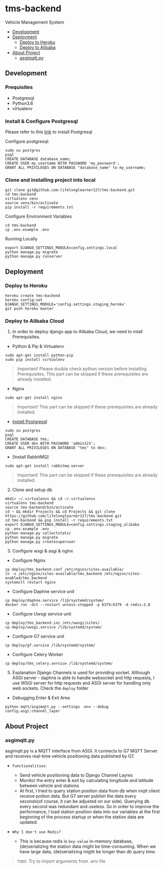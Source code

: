 # tms-backend
Vehicle Management System
- [Development](#development)
- [Deployment](#deployment)
  - [Deploy to Heroku](#deploy-to-heroku)
  - [Deploy to Alibaba](#deploy-to-alibaba)
- [About Project](#about-project)
  - [asgimqtt.py](#asgimqtt.py)

## Development
### Prequisites
 - Postgresql
 - Python3.6
 - virtualenv

### Install & Configure Postgresql
Please refer to this [link](https://www.postgresql.org/download/) to install Postgresql

Configure postgresql:
```
sudo su postgres
psql
CREATE DATABASE database_name;
CREATE USER my_username WITH PASSWORD 'my_password';
GRANT ALL PRIVILEGES ON DATABASE "database_name" to my_username;
```

### Clone and installing project into local
```
git clone git@github.com:lifelonglearner127/tms-backend.git
cd tms-backend
virtualenv venv
source venv/bin/activate
pip install -r requirements.txt
```

Configure Environment Variables
```
cd tms-backend
cp .env.example .env
```

Running Locally
```
export DJANGO_SETTINGS_MODULE=config.settings.local
python manage.py migrate
python manage.py runserver
```


## Deployment
### Deploy to Heroku
```
heroku create tms-backend
heroku config:set DJANGO_SETTINGS_MODULE='config.settings.staging_heroku'
git push heroku master
```


### Deploy to Alibaba Cloud
1. In order to deploy django app to Alibaba Cloud, we need to intall Prerequisites.
 - Python & Pip & Virtualenv
```
sudo apt-get install python-pip
sudo pip install virtualenv
```
> Important! Please double check python version before installing Prerequisites. This part can be skipped if these prerequisites are already installed.
 
 - Nginx
```
sudo apt-get install nginx
```
> Important! This part can be skipped if these prerequisites are already installed.
 
 - [Install Postgresql](https://www.postgresql.org/download/)
```
sudo su postgres
psql
CREATE DATABASE tms;
CREATE USER dev WITH PASSWORD 'admin123';
GRANT ALL PRIVILEGES ON DATABASE "tms" to dev;
```

 - [Install RabbitMQ]
 ```
 sudo apt-get install rabbitmq-server
 ```
> Important! This part can be skipped if these prerequisites are already installed.

2. Clone and setup db
```
mkdir ~/.virtualenvs && cd ~/.virtualenvs
virtualenv tms-backend
source tms-backend/bin/activate
cd ~ && mkdir Projects && cd Projects && git clone https://github.com/lifelonglearner127/tms-backend.git
cd tms-backend && pip install -r requirements.txt
export DJANGO_SETTINGS_MODULE=config.settings.staging_alibaba
cp .env.example .env
python manage.py collectstatic
python manage.py migrate
python manage.py createsuperuser
```

3. Configure wsgi & asgi & nginx
 - Configure Nginx
```
cp deploy/tms_backend.conf /etc/nginx/sites-available/
ln -s /etc/nginx/sites-available/tms_backend /etc/nginx/sites-enabled/tms_backend
systemctl restart nginx
```

 - Configure Daphne service unit
```
cp deploy/daphne.service /lib/systemd/system/
docker run -dit --restart unless-stopped -p 6379:6379 -d redis:2.8
```

 - Configure Uwsgi service unit
 ```
cp deploy/tms_backend.ini /etc/uwsgi/sites/
cp deploy/uwsgi.service /lib/systemd/system/
 ```

 - Configure G7 service unit
```
cp deploy/g7.service /lib/systemd/system/
```

 - Configure Celery Worker
```
cp deploy/tms_celery.service /lib/systemd/system/
```

5. Explanation
Django Channels is used for providing socket. Although ASGI server - daphne is able to handle websocket and http requests, I use WSGI server for http requests and ASGI server for handling only web sockets.
Check the `deploy` folder
 - Debugging Enter & Exit Area
```
python mqtt/asgimqtt.py --settings .env --debug config.asgi:channel_layer
```


## About Project
### asgimqtt.py
asgimqtt.py is a MQTT interface from ASGI. It connects to G7 MQTT Server and receives real-time vehicle positioning data published by G7.

- `Functionalities`:
  - Send vehicle positioning data to Django Channel Layres
  - Monitor the entry enter & exit by calculating longitude and latitude between vehicle and stations
  - At first, I tried to query station position data from db when mqtt client receive poition data. But G7 server publish the data every seconds(of course, it can be adjusted on our side). Querying db every second was redundant and useless. So in order to improve the performance, I load station position data into our variables at the first beginning of the process startup or when the station data are updated.
 
- `Why I don't use Redis?`
  - This is because redis is `key-value` in-memory database, (de)serializing the station data might be time-consuming. When we have large data, (de)serializing might be longer than db query time.

> `TODO`: Try to import arguments from .env file
